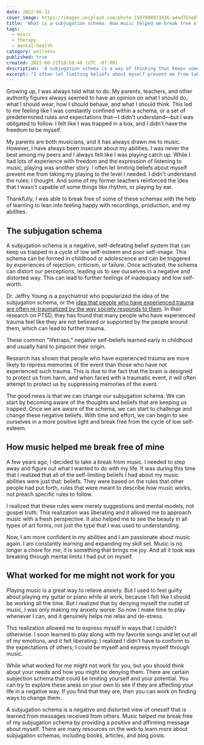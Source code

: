 ```yaml
---
date: 2022-06-22
cover_image: https://images.unsplash.com/photo-1507808973436-a4ed7b5e87c9
title: 'What is a subjugation schema: How music helped me break free of mine'
tags:
  - music
  - therapy
  - mental-health
category: wellness
published: true
created: 2022-06-22T10:58:48 (UTC -07:00)
description: 'A subjugation schema is a way of thinking that keeps someone in a subordinate or inferior position. In my case, it was a way of thinking that made me believe I was not good enough to pursue my dream of becoming a musician. Through music, I was able to break free of this way of thinking and achieve my goal.'
excerpt: "I often let limiting beliefs about myself prevent me from taking my playing to the level I needed. I didn't understand the rules; I thought. And some of my former teachers reinforced the idea that I wasn't capable of some things"
---
```


Growing up, I was always told what to do. My parents, teachers, and other authority figures always seemed to have an opinion on what I should do, what I should wear, how I should behave, and what I should think. This led to me feeling like I was constantly confined within a schema, or a set of predetermined rules and expectations that—I didn't understand—but I was obligated to follow. I felt like I was trapped in a box, and I didn't have the freedom to be myself.

My parents are both musicians, and it has always drawn me to music. However, I have always been insecure about my abilities. I was never the best among my peers and I always felt like I was playing catch up. While I had lots of experience with freedom and the expression of listening to music, playing was another story. I often let limiting beliefs about myself prevent me from taking my playing to the level I needed. I didn't understand the rules; I thought. And some of my former teachers reinforced the idea that I wasn't capable of some things like rhythm, or playing by ear.

Thankfully, I was able to break free of some of these schemas with the help of learning to lean into feeling happy with recordings, production, and my abilities.

## The subjugation schema

A subjugation schema is a negative, self-defeating belief system that can keep us trapped in a cycle of low self-esteem and poor self-image. This schema can be formed in childhood or adolescence and can be triggered by experiences of rejection, criticism, or failure. Once activated, the schema can distort our perceptions, leading us to see ourselves in a negative and distorted way. This can lead to further feelings of inadequacy and low self-worth.

Dr. Jeffry Young is a psychiatrist who popularized the idea of the subjugation schema, or the [idea that people who have experienced trauma are often re-traumatized by the way society responds to them](https://www.schematherapytrainingonline.com/p/blog-schema-therapy-founder-jeffrey-young-podcast-12). In their research on PTSD, they has found that many people who have experienced trauma feel like they are not believed or supported by the people around them, which can lead to further trauma.

These common "lifetraps," negative self-beliefs learned early in childhood and usually hard to pinpoint their origin.

Research has shown that people who have experienced trauma are more likely to repress memories of the event than those who have not experienced such trauma. This is due to the fact that the brain is designed to protect us from harm, and when faced with a traumatic event, it will often attempt to protect us by suppressing memories of the event.

The good news is that we can change our subjugation schema. We can start by becoming aware of the thoughts and beliefs that are keeping us trapped. Once we are aware of the schema, we can start to challenge and change these negative beliefs. With time and effort, we can begin to see ourselves in a more positive light and break free from the cycle of low self-esteem.

## How music helped me break free of mine

A few years ago, I decided to take a break from music. I needed to step away and figure out what I wanted to do with my life. It was during this time that I realized that all of the self-limiting beliefs I had about my music abilities were just that: beliefs. They were based on the rules that other people had put forth, rules that were meant to describe how music works, not preach specific rules to follow.

I realized that these rules were merely suggestions and mental models, not gospel truth. This realization was liberating and it allowed me to approach music with a fresh perspective. It also helped me to see the beauty in all types of art forms, not just the type that I was used to understanding.

Now, I am more confident in my abilities and I am passionate about music again. I am constantly learning and expanding my skill set. Music is no longer a chore for me; it is something that brings me joy. And all it took was breaking through mental limits I had put on myself.

## What worked for me might not work for you

Playing music is a great way to relieve anxiety. But I used to feel guilty about playing my guitar or piano while at work, because I felt like I should be working all the time. But I realized that by denying myself the outlet of music, I was only making my anxiety worse. So now I make time to play whenever I can, and it genuinely helps me relax and de-stress.

This realization allowed me to express myself in ways that I couldn’t otherwise. I soon learned to play along with my favorite songs and let out all of my emotions, and it felt liberating: I realized I didn’t have to conform to the expectations of others; I could be myself and express myself through music.

While what worked for me might not work for you, but you should think about your needs and how you might be denying them. There are certain subjection schema that could be limiting yourself and your potential. You can try to explore these areas on your own to see if they are affecting your life in a negative way. If you find that they are, then you can work on finding ways to change them.

A subjugation schema is a negative and distorted view of oneself that is learned from messages received from others. Music helped me break free of my subjugation schema by providing a positive and affirming message about myself. There are many resources on the web to learn more about subjugation schemas, including books, articles, and blog posts.

